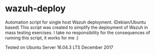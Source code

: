 # wazuh-deploy
Automation script for single host Wazuh deployment. (Debian/Ubuntu based)
This script was created to simplify the deployment of Wazuh in mass testing exercises. I take no responsibility for the consequences of running this script, it works for me :)

Tested on Ubuntu Server 16.04.3 LTS December 2017

